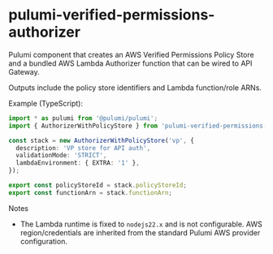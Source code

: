 # pulumi-verified-permissions-authorizer

Pulumi component that creates an AWS Verified Permissions Policy Store and a bundled AWS Lambda Authorizer function that can be wired to API Gateway.

Outputs include the policy store identifiers and Lambda function/role ARNs.

Example (TypeScript):

```ts
import * as pulumi from '@pulumi/pulumi';
import { AuthorizerWithPolicyStore } from 'pulumi-verified-permissions-authorizer';

const stack = new AuthorizerWithPolicyStore('vp', {
  description: 'VP store for API auth',
  validationMode: 'STRICT',
  lambdaEnvironment: { EXTRA: '1' },
});

export const policyStoreId = stack.policyStoreId;
export const functionArn = stack.functionArn;
```

Notes
- The Lambda runtime is fixed to `nodejs22.x` and is not configurable. AWS region/credentials are inherited from the standard Pulumi AWS provider configuration.
```
